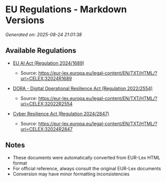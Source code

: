 # EU Regulations - Markdown Versions

*Generated on: 2025-08-24 21:01:38*

## Available Regulations

- [EU AI Act (Regulation 2024/1689)](./EU_AI_Act_2024.md)
  - Source: https://eur-lex.europa.eu/legal-content/EN/TXT/HTML/?uri=CELEX:32024R1689

- [DORA - Digital Operational Resilience Act (Regulation 2022/2554)](./EU_DORA_2022.md)
  - Source: https://eur-lex.europa.eu/legal-content/EN/TXT/HTML/?uri=CELEX:32022R2554

- [Cyber Resilience Act (Regulation 2024/2847)](./EU_CRA_2024.md)
  - Source: https://eur-lex.europa.eu/legal-content/EN/TXT/HTML/?uri=CELEX:32024R2847


## Notes

- These documents were automatically converted from EUR-Lex HTML format
- For official reference, always consult the original EUR-Lex documents
- Conversion may have minor formatting inconsistencies
